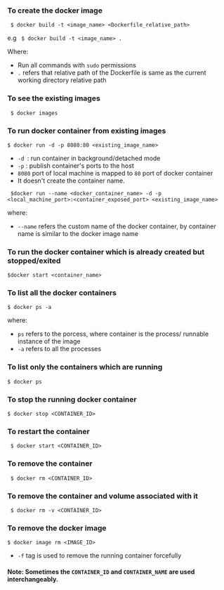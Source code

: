 ### To create the docker image
``` $ docker build -t <image_name> <Dockerfile_relative_path>```

e.g ``` $ docker build -t <image_name> .```

Where:
- Run all commands with `sudo` permissions
- `.`  refers that relative path of the Dockerfile is same as the current working directory relative path

### To see the existing images
``` $ docker images```

### To run docker container from existing images
```$ docker run -d -p 8080:80 <existing_image_name>```

- `-d `: run container in background/detached mode
- `-p` : publish container's ports to the host
- `8080` port of local machine is mapped to `80` port of docker container
- It doesn't create the container name.


``` $docker run --name <docker_container_name> -d -p <local_machine_port>:<container_exposed_port> <existing_image_name>```

where:
- `--name` refers the custom name of the docker container, by container name is similar to the docker image name

### To run the docker container which is already created but stopped/exited
```$docker start <container_name>```

### To list all the docker containers
```$ docker ps -a```

where:
- ```ps``` refers to the porcess, where container is the process/ runnable instance of the image
- `-a` refers to all the processes

### To list only the containers which are running
``` $ docker ps ```

### To stop the running docker container
```$ docker stop <CONTAINER_ID>```

### To restart the container
``` $ docker start <CONTAINER_ID>```

### To remove the container
``` $ docker rm <CONTAINER_ID>```

### To remove the container and volume associated with it
``` $ docker rm -v <CONTAINER_ID>```

### To remove the docker image
``` $ docker image rm <IMAGE_ID> ```
- `-f` tag is used to remove the running container forcefully

#### Note: Sometimes the `CONTAINER_ID` and `CONTAINER_NAME`  are used interchangeably.